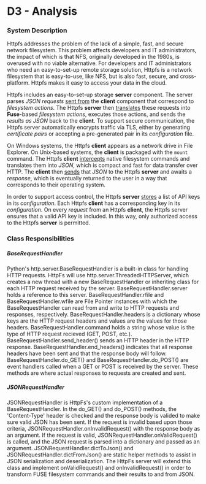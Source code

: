 # D3 - Analysis

### System Description
Httpfs addresses the problem of the lack of a simple, fast, and secure network
filesystem. This problem affects developers and IT administrators, the
impact of which is that NFS, originally developed in the 1980s, is overused
with no viable alternative. For developers and IT administrators who need
an easy-to-set-up remote storage solution, Httpfs is a network filesystem that
is easy-to-use, like NFS, but is also fast, secure, and cross-platform.
Httpfs makes it easy to access your data in the cloud.

Httpfs includes an easy-to-set-up storage **server** component. The server
parses *JSON requests* <u>sent from</u> the **client** component that correspond to
*filesystem actions*. The Httpfs **server** then <u>translates</u> these requests
into **Fuse**-based *filesystem actions*, executes those actions, and sends the
*results as JSON* back to the **client**.
To support secure communication, the Httpfs server automatically
encrypts traffic via TLS, either by generating *certificate pairs* or accepting
a pre-generated pair in its *configuration* file.

On Windows systems, the Httpfs **client** appears as a network drive in File Explorer.
On Unix-based systems, the **client** is packaged with the `mount` command. The Httpfs
**client** <u>intercepts</u> native filesystem commands and translates them into *JSON*,
which is compact and fast for data transfer over HTTP. The **client** then
<u>sends</u> that *JSON* to the Httpfs **server** and awaits a *response*,
which is eventually returned to the user in a way that corresponds to their operating system.

In order to support access control, the Httpfs **server** <u>stores</u> a list of API keys
in its *configuration*. Each Httpfs **client** has a corresponding key in its
*configuration*. On every *request* from an Httpfs **client**, the Httpfs server
ensures that a valid API key is included. In this way, only authorized access to the
Httpfs **server** is permitted.



### Class Responsibilities

##### BaseRequestHandler
Python's http.server.BaseRequestHandler is a built-in class for handling HTTP requests. HttpFs will use http.server.ThreadedHTTPServer, which creates a new thread with a new BaseRequestHandler or inheriting class for each HTTP request received by the server. BaseRequestHandler.server holds a reference to this server. BaseRequestHandler.rfile and BaseRequestHandler.wfile are File Pointer instances with which the BaseRequestHandler can read from and write to HTTP requests and responses, respectively. BaseRequestHandler.headers is a dictionary whose keys are the HTTP request headers and values are the values for those headers. BaseRequestHandler.command holds a string whose value is the type of HTTP request recieved (GET, POST, etc.). BaseRequestHandler.send_header() sends an HTTP header in the HTTP response. BaseRequestHandler.end_headers() indicates that all response headers have been sent and that the response body will follow. BaseRequestHandler.do_GET() and BaseRequestHandler.do_POST() are event handlers called when a GET or POST is received by the server. These methods are where actual responses to requests are created and sent.

##### JSONRequestHandler
JSONRequestHandler is HttpFs's custom implementation of a BaseRequestHandler. In the do_GET() and do_POST() methods, the 'Content-Type' header is checked and the response body is valided to make sure valid JSON has been sent. If the request is invalid based upon those criteria, JSONRequestHandler.onInvalidRequest() with the response body as an argument. If the request is valid, JSONRequestHandler.onValidRequest() is called, and the JSON request is parsed into a dictionary and passed as an argument. JSONRequestHandler.dictToJson() and JSONRequestHandler.dictFromJson() are static helper methods to assist in JSON serialization and deserialization. The HttpFs server will extend this class and implement onValidRequest() and onInvalidRequest() in order to transform FUSE filesystem commands and their results to and from JSON.
